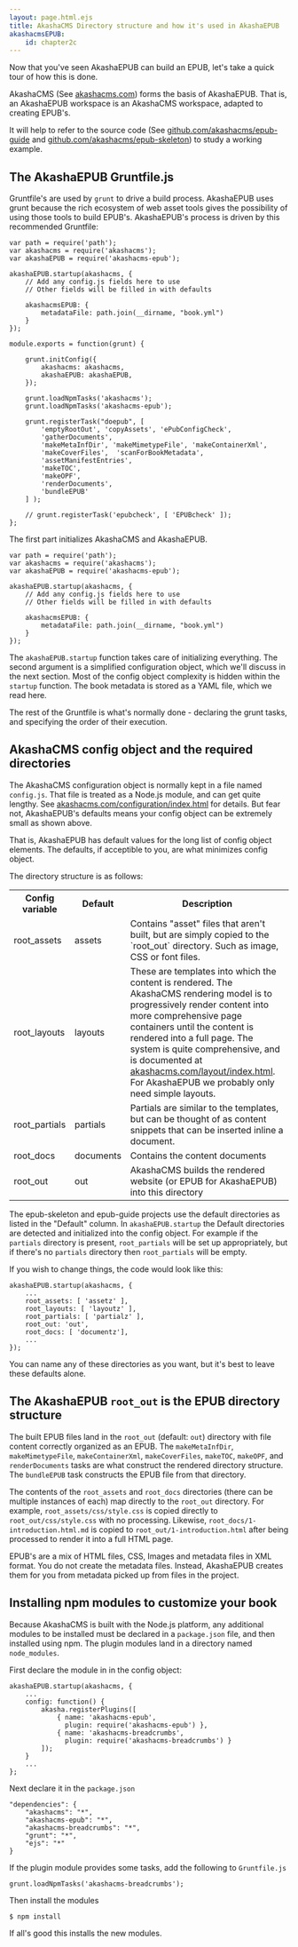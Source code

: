 ```yaml
---
layout: page.html.ejs
title: AkashaCMS Directory structure and how it's used in AkashaEPUB
akashacmsEPUB:
    id: chapter2c
---
```


Now that you've seen AkashaEPUB can build an EPUB, let's take a quick tour of how this is done.

AkashaCMS (See [akashacms.com](http://akashacms.com)) forms the basis of AkashaEPUB.  That is, an AkashaEPUB workspace is an AkashaCMS workspace, adapted to creating EPUB's.  

It will help to refer to the source code (See [github.com/akashacms/epub-guide](https://github.com/akashacms/epub-guide) and [github.com/akashacms/epub-skeleton](https://github.com/akashacms/epub-skeleton)) to study a working example.

## The AkashaEPUB Gruntfile.js

Gruntfile's are used by `grunt` to drive a build process.  AkashaEPUB uses grunt because the rich ecosystem of web asset tools gives the possibility of using those tools to build EPUB's.    AkashaEPUB's process is driven by this recommended Gruntfile:

```
var path = require('path');
var akashacms = require('akashacms');
var akashaEPUB = require('akashacms-epub');

akashaEPUB.startup(akashacms, {
    // Add any config.js fields here to use
    // Other fields will be filled in with defaults
    
    akashacmsEPUB: {
        metadataFile: path.join(__dirname, "book.yml")
    }
});

module.exports = function(grunt) {
    
    grunt.initConfig({
        akashacms: akashacms,
        akashaEPUB: akashaEPUB,
    });
    
    grunt.loadNpmTasks('akashacms');
    grunt.loadNpmTasks('akashacms-epub');
    
    grunt.registerTask("doepub", [
        'emptyRootOut', 'copyAssets', 'ePubConfigCheck',
        'gatherDocuments',
        'makeMetaInfDir', 'makeMimetypeFile', 'makeContainerXml',
        'makeCoverFiles',  'scanForBookMetadata',
        'assetManifestEntries',
        'makeTOC',
        'makeOPF',
        'renderDocuments',
        'bundleEPUB'
    ] );
    
    // grunt.registerTask('epubcheck', [ 'EPUBcheck' ]);
};
```

The first part initializes AkashaCMS and AkashaEPUB.

```
var path = require('path');
var akashacms = require('akashacms');
var akashaEPUB = require('akashacms-epub');

akashaEPUB.startup(akashacms, {
    // Add any config.js fields here to use
    // Other fields will be filled in with defaults
    
    akashacmsEPUB: {
        metadataFile: path.join(__dirname, "book.yml")
    }
});
```

The `akashaEPUB.startup` function takes care of initializing everything.  The second argument is a simplified configuration object, which we'll discuss in the next section.  Most of the config object complexity is hidden within the `startup` function.  The book metadata is stored as a YAML file, which we read here.

The rest of the Gruntfile is what's normally done - declaring the grunt tasks, and specifying the order of their execution.

## AkashaCMS config object and the required directories

The AkashaCMS configuration object is normally kept in a file named `config.js`.  That file is treated as a Node.js module, and can get quite lengthy.  See [akashacms.com/configuration/index.html](http://akashacms.com/configuration/index.html) for details.  But fear not, AkashaEPUB's defaults means your config object can be extremely small as shown above.

That is, AkashaEPUB has default values for the long list of config object elements.  The defaults, if acceptible to you, are what minimizes config object.

The directory structure is as follows:

<table>
<tr><th>Config variable</th><th>Default</th><th>Description</th></tr>
<tr><td>root_assets</td><td>assets</td><td>Contains "asset" files that aren't built, but are simply copied to the `root_out` directory.  Such as image, CSS or font files.</td></tr>
<tr><td>root_layouts</td><td>layouts</td><td> These are templates into which the content is rendered.  The AkashaCMS rendering model is to progressively render content into more comprehensive page containers until the content is rendered into a full page.  The system is quite comprehensive, and is documented at <a href="http://akashacms.com/layout/index.html">akashacms.com/layout/index.html</a>.  For AkashaEPUB we probably only need simple layouts.</td></tr>
<tr><td>root_partials</td><td>partials</td><td> Partials are similar to the templates, but can be thought of as content snippets that can be inserted inline a document.</td></tr>
<tr><td>root_docs</td><td>documents</td><td> Contains the content documents</td></tr>
<tr><td>root_out</td><td>out</td><td> AkashaCMS builds the rendered website (or EPUB for AkashaEPUB) into this directory</td></tr>
</table>

The epub-skeleton and epub-guide projects use the default directories as listed in the "Default" column.  In `akashaEPUB.startup` the Default directories are detected and initialized into the config object.  For example if the `partials` directory is present, `root_partials` will be set up appropriately, but if there's no `partials` directory then `root_partials` will be empty.

If you wish to change things, the code would look like this:

```
akashaEPUB.startup(akashacms, {
    ...
    root_assets: [ 'assetz' ],
    root_layouts: [ 'layoutz' ],
    root_partials: [ 'partialz' ],
    root_out: 'out',
    root_docs: [ 'documentz'],
    ...
});
```

You can name any of these directories as you want, but it's best to leave these defaults alone.


## The AkashaEPUB `root_out` is the EPUB directory structure

The built EPUB files land in the `root_out` (default: `out`) directory with file content correctly organized as an EPUB.  The `makeMetaInfDir`, `makeMimetypeFile`, `makeContainerXml`, `makeCoverFiles`, `makeTOC`, `makeOPF`, and `renderDocuments` tasks are what construct the rendered directory structure.  The `bundleEPUB` task constructs the EPUB file from that directory.

The contents of the `root_assets` and `root_docs` directories (there can be multiple instances of each) map directly to the `root_out` directory.  For example, `root_assets/css/style.css` is copied directly to `root_out/css/style.css` with no processing.  Likewise, `root_docs/1-introduction.html.md` is copied to `root_out/1-introduction.html` after being processed to render it into a full HTML page.

EPUB's are a mix of HTML files, CSS, Images and metadata files in XML format.  You do not create the metadata files.  Instead, AkashaEPUB creates them for you from metadata picked up from files in the project.

## Installing npm modules to customize your book

Because AkashaCMS is built with the Node.js platform, any additional modules to be installed must be declared in a `package.json` file, and then installed using npm.  The plugin modules land in a directory named `node_modules`.

First declare the module in in the config object:

```
akashaEPUB.startup(akashacms, {
    ...
    config: function() {
        akasha.registerPlugins([
            { name: 'akashacms-epub',
              plugin: require('akashacms-epub') },
            { name: 'akashacms-breadcrumbs',
              plugin: require('akashacms-breadcrumbs') }
        ]);
    }
    ...
};
```

Next declare it in the `package.json`

```
"dependencies": {
    "akashacms": "*",
    "akashacms-epub": "*",
    "akashacms-breadcrumbs": "*",
    "grunt": "*",
    "ejs": "*"
}
```

If the plugin module provides some tasks, add the following to `Gruntfile.js`

```
grunt.loadNpmTasks('akashacms-breadcrumbs');
```

Then install the modules

```
$ npm install
```

If all's good this installs the new modules.